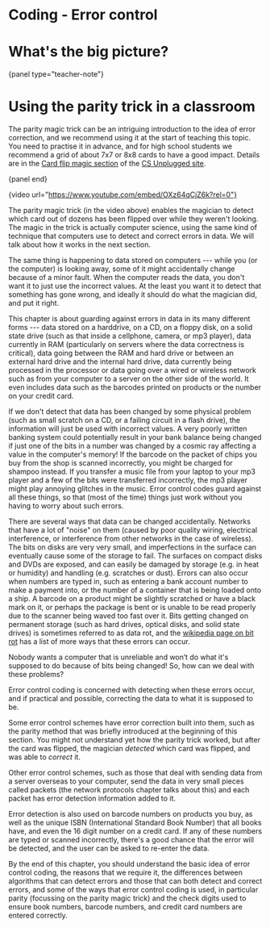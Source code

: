 # Coding - Error control

# What's the big picture?

{panel type="teacher-note"}

# Using the parity trick in a classroom

The parity magic trick can be an intriguing introduction to the idea of error correction, and we recommend using it at the start of teaching this topic.
You need to practise it in advance, and for high school students we recommend a grid of about 7x7 or 8x8 cards to have a good impact.
Details are in the [Card flip magic section](http://csunplugged.org/error-detection) of the [CS Unplugged site](https://www.csunplugged.org/).

{panel end}

{video url="https://www.youtube.com/embed/OXz64qCjZ6k?rel=0"}

The parity magic trick (in the video above) enables the magician to detect which card out of dozens has been flipped over while they weren't looking.
The magic in the trick is actually computer science, using the same kind of technique that computers use to detect and correct errors in data.
We will talk about how it works in the next section.

The same thing is happening to data stored on computers --- while you (or the computer) is looking away, some of it might accidentally change because of a minor fault.
When the computer reads the data, you don't want it to just use the incorrect values.
At the least you want it to detect that something has gone wrong, and ideally it should do what the magician did, and put it right.

This chapter is about guarding against errors in data in its many different forms --- data stored on a harddrive, on a CD, on a floppy disk, on a solid state drive (such as that inside a cellphone, camera, or mp3 player), data currently in RAM (particularly on servers where the data correctness is critical), data going between the RAM and hard drive or between an external hard drive and the internal hard drive, data currently being processed in the processor or data going over a wired or wireless network such as from your computer to a server on the other side of the world.
It even includes data such as the barcodes printed on products or the number on your credit card.

If we don't detect that data has been changed by some physical problem (such as small scratch on a CD, or a failing circuit in a flash drive), the information will just be used with incorrect values.
A very poorly written banking system could potentially result in your bank balance being changed if just one of the bits in a number was changed by a cosmic ray affecting a value in the computer's memory!
If the barcode on the packet of chips you buy from the shop is scanned incorrectly, you might be charged for shampoo instead.
If you transfer a music file from your laptop to your mp3 player and a few of the bits were transferred incorrectly, the mp3 player might play annoying glitches in the music.
Error control codes guard against all these things, so that (most of the time) things just work without you having to worry about such errors.

There are several ways that data can be changed accidentally.
Networks that have a lot of "noise" on them (caused by poor quality wiring, electrical interference, or interference from other networks in the case of wireless).
The bits on disks are very very small, and imperfections in the surface can eventually cause some of the storage to fail.
The surfaces on compact disks and DVDs are exposed, and can easily be damaged by storage (e.g. in heat or humidity) and handling (e.g. scratches or dust).
Errors can also occur when numbers are typed in, such as entering a bank account number to make a payment into, or the number of a container that is being loaded onto a ship.
A barcode on a product might be slightly scratched or have a black mark on it, or perhaps the package is bent or is unable to be read properly due to the scanner being waved too fast over it.
Bits getting changed on permanent storage (such as hard drives, optical disks, and solid state drives) is sometimes referred to as data rot, and the [wikipedia page on bit rot](https://en.wikipedia.org/wiki/Data_degradation) has a list of more ways that these errors can occur.

Nobody wants a computer that is unreliable and won’t do what it's supposed to do because of bits being changed!
So, how can we deal with these problems?

Error control coding is concerned with detecting when these errors occur, and if practical and possible, correcting the data to what it is supposed to be.

Some error control schemes have error correction built into them, such as the parity method that was briefly introduced at the beginning of this section.
You might not understand yet how the parity trick worked, but after the card was flipped, the magician *detected* which card was flipped, and was able to *correct* it.

Other error control schemes, such as those that deal with sending data from a server overseas to your computer, send the data in very small pieces called packets (the network protocols chapter talks about this) and each packet has error detection information added to it.

Error detection is also used on barcode numbers on products you buy, as well as the unique ISBN (International Standard Book Number) that all books have, and even the 16 digit number on a credit card.
If any of these numbers are typed or scanned incorrectly, there's a good chance that the error will be detected, and the user can be asked to re-enter the data.

By the end of this chapter, you should understand the basic idea of error control coding, the reasons that we require it, the differences between algorithms that can detect errors and those that can both detect and correct errors, and some of the ways that error control coding is used, in particular parity (focussing on the parity magic trick) and the check digits used to ensure book numbers, barcode numbers, and credit card numbers are entered correctly.
